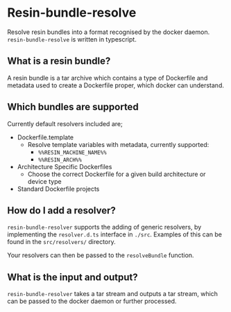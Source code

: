 # Resin-bundle-resolve

Resolve resin bundles into a format recognised by the docker daemon.
`resin-bundle-resolve` is written in typescript.

## What is a resin bundle?
A resin bundle is a tar archive which contains a type of
Dockerfile and metadata used to create a Dockerfile proper, 
which docker can understand.

## Which bundles are supported

Currently default resolvers included are;
* Dockerfile.template
   * Resolve template variables with metadata, currently supported:
       * `%%RESIN_MACHINE_NAME%%`
       * `%%RESIN_ARCH%%`
* Architecture Specific Dockerfiles
   * Choose the correct Dockerfile for a given build architecture or device type
* Standard Dockerfile projects

## How do I add a resolver?
`resin-bundle-resolver` supports the adding of generic resolvers, by 
implementing the `resolver.d.ts` interface in `./src`. Examples of this
can be found in the `src/resolvers/` directory.

Your resolvers can then be passed to the `resolveBundle` function.

## What is the input and output?
`resin-bundle-resolver` takes a tar stream and outputs a tar stream,
which can be passed to the docker daemon or further processed.